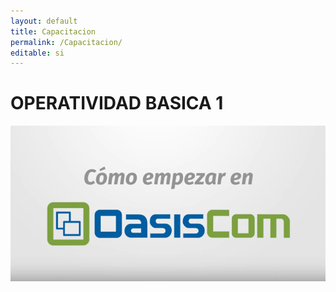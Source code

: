 ```yaml
---
layout: default
title: Capacitacion
permalink: /Capacitacion/
editable: si
---
```


# OPERATIVIDAD BASICA 1

[![links1.png](links1.png)](https://www.youtube.com/watch?v=TFgIEBF_pqI)









